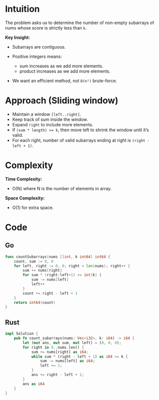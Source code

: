 # Intuition

The problem asks us to determine the number of non-empty subarrays of nums whose score is strictly less than `k`.

**Key Insight:**

- Subarrays are contiguous.
- Positive integers means:

  - sum increases as we add more elements.
  - product increases as we add more elements.

- We want an efficient method, not `O(n²)` brute-force.

# Approach (Sliding window)

- Maintain a window `[left..right]`.
- Keep track of sum inside the window.
- Expand `right` to include more elements.
- If `(sum * length) >= k`, then move left to shrink the window until it’s valid.
- For each right, number of valid subarrays ending at right is `(right - left + 1)`.

# Complexity

**Time Complexity:**

- O(N) where N is the number of elements in array.

**Space Complexity:**

- O(1) for extra space.

# Code

## Go

```go
func countSubarrays(nums []int, k int64) int64 {
    count, sum := 0, 0
    for left, right := 0, 0; right < len(nums); right++ {
        sum += nums[right]
        for sum * (right-left+1) >= int(k) {
            sum -= nums[left]
            left++
        }
        count += right - left + 1
    }
    return int64(count)
}
```

## Rust

```rust
impl Solution {
    pub fn count_subarrays(nums: Vec<i32>, k: i64) -> i64 {
        let (mut ans, mut sum, mut left) = (0, 0, 0);
        for right in 0..nums.len() {
            sum += nums[right] as i64;
            while sum * (right - left + 1) as i64 >= k {
                sum -= nums[left] as i64;
                left += 1;
            }
            ans += right - left + 1;
        }
        ans as i64
    }
}
```
